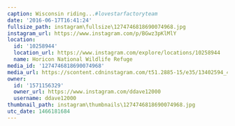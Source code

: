 ```yaml
---
caption: Wisconsin riding...#lovestarfactoryteam
date: '2016-06-17T16:41:24'
fullsize_path: instagram\fullsize\1274746818690074968.jpg
instagram_url: https://www.instagram.com/p/BGwz3pKlMlY
location:
  id: '10258944'
  location_url: https://www.instagram.com/explore/locations/10258944
  name: Horicon National Wildlife Refuge
media_id: '1274746818690074968'
media_url: https://scontent.cdninstagram.com/t51.2885-15/e35/13402594_461798030685130_735810205_n.jpg?ig_cache_key=MTI3NDc0NjgxODY5MDA3NDk2OA%3D%3D.2
owner:
  id: '1571156329'
  owner_url: https://www.instagram.com/ddave12000
  username: ddave12000
thumbnail_path: instagram\thumbnails\1274746818690074968.jpg
utc_date: 1466181684
---
```

